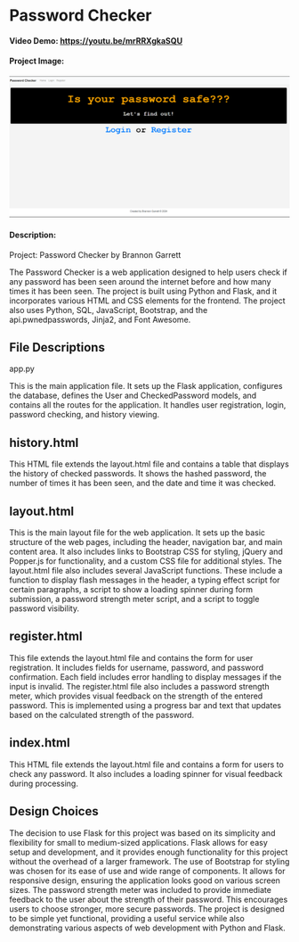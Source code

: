 # Password Checker
#### Video Demo:  https://youtu.be/mrRRXgkaSQU

#### Project Image:
![Project screenshot](project-image/pchecker.png)

#### Description:
Project: Password Checker by Brannon Garrett

The Password Checker is a web application designed to help users check if any password has been seen around the internet before and how many times it has been seen. The project is built using Python and Flask, and it incorporates various HTML and CSS elements for the frontend. The project also uses Python, SQL, JavaScript, Bootstrap, and the api.pwnedpasswords, Jinja2, and Font Awesome.

## File Descriptions

app.py

This is the main application file. It sets up the Flask application, configures the database, defines the User and CheckedPassword models, and contains all the routes for the application. It handles user registration, login, password checking, and history viewing.

## history.html

This HTML file extends the layout.html file and contains a table that displays the history of checked passwords. It shows the hashed password, the number of times it has been seen, and the date and time it was checked.

## layout.html

This is the main layout file for the web application. It sets up the basic structure of the web pages, including the header, navigation bar, and main content area. It also includes links to Bootstrap CSS for styling, jQuery and Popper.js for functionality, and a custom CSS file for additional styles.
The layout.html file also includes several JavaScript functions. These include a function to display flash messages in the header, a typing effect script for certain paragraphs, a script to show a loading spinner during form submission, a password strength meter script, and a script to toggle password visibility.

## register.html

This file extends the layout.html file and contains the form for user registration. It includes fields for username, password, and password confirmation. Each field includes error handling to display messages if the input is invalid.
The register.html file also includes a password strength meter, which provides visual feedback on the strength of the entered password. This is implemented using a progress bar and text that updates based on the calculated strength of the password.

## index.html

This HTML file extends the layout.html file and contains a form for users to check any password. It also includes a loading spinner for visual feedback during processing.

## Design Choices

The decision to use Flask for this project was based on its simplicity and flexibility for small to medium-sized applications. Flask allows for easy setup and development, and it provides enough functionality for this project without the overhead of a larger framework.
The use of Bootstrap for styling was chosen for its ease of use and wide range of components. It allows for responsive design, ensuring the application looks good on various screen sizes.
The password strength meter was included to provide immediate feedback to the user about the strength of their password. This encourages users to choose stronger, more secure passwords.
The project is designed to be simple yet functional, providing a useful service while also demonstrating various aspects of web development with Python and Flask.
